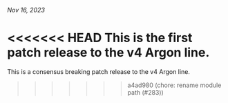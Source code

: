 *Nov 16, 2023*

<<<<<<< HEAD
This is the first patch release to the v4 Argon line.
=======
This is a consensus breaking patch release to the v4 Argon line.
>>>>>>> a4ad980 (chore: rename module path (#283))
